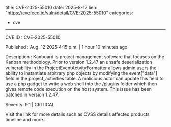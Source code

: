  
title: CVE-2025-55010
date: 2025-8-12
lien: "https://cvefeed.io/vuln/detail/CVE-2025-55010"
categories:
  - cve
---

CVE ID : CVE-2025-55010

Published :  Aug. 12
2025
4:15 p.m. | 1 hour
10 minutes ago

Description : Kanboard is project management software that focuses on the Kanban methodology. Prior to version 1.2.47
an unsafe deserialization vulnerability in the ProjectEventActvityFormatter allows admin users the ability to instantiate arbitrary php objects by modifying the event["data"] field in the project_activities table. A malicious actor can update this field to use a php gadget to write a web shell into the /plugins folder
which then gives remote code execution on the host system. This issue has been patched in version 1.2.47.

Severity: 9.1 | CRITICAL

Visit the link for more details
such as CVSS details
affected products
timeline
and more...
